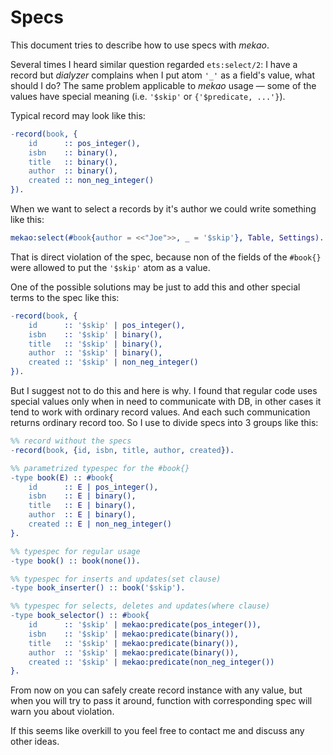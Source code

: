 # Specs

This document tries to describe how to use specs with *mekao*.

Several times I heard similar question regarded `ets:select/2`: I have a record
but *dialyzer* complains when I put atom `'_'` as a field's value, what should I
do?  The same problem applicable to *mekao* usage — some of the values have
special meaning (i.e. `'$skip'` or `{'$predicate, ...'}`).

Typical record may look like this:

```erlang
-record(book, {
    id      :: pos_integer(),
    isbn    :: binary(),
    title   :: binary(),
    author  :: binary(),
    created :: non_neg_integer()
}).
```
When we want to select a records by it's author we could write something like
this:

```erlang
mekao:select(#book{author = <<"Joe">>, _ = '$skip'}, Table, Settings).
```
That is direct violation of the spec, because non of the fields of the `#book{}`
were allowed to put the `'$skip'` atom as a value.

One of the possible solutions may be just to add this and other special terms
to the spec like this:

```erlang
-record(book, {
    id      :: '$skip' | pos_integer(),
    isbn    :: '$skip' | binary(),
    title   :: '$skip' | binary(),
    author  :: '$skip' | binary(),
    created :: '$skip' | non_neg_integer()
}).
```
But I suggest not to do this and here is why. I found that regular code uses
special values only when in need to communicate with DB, in other cases it tend
to work with ordinary record values. And each such communication returns
ordinary record too. So I use to divide specs into 3 groups like this:

```erlang
%% record without the specs
-record(book, {id, isbn, title, author, created}).

%% parametrized typespec for the #book{}
-type book(E) :: #book{
    id      :: E | pos_integer(),
    isbn    :: E | binary(),
    title   :: E | binary(),
    author  :: E | binary(),
    created :: E | non_neg_integer()
}.

%% typespec for regular usage
-type book() :: book(none()).

%% typespec for inserts and updates(set clause)
-type book_inserter() :: book('$skip').

%% typespec for selects, deletes and updates(where clause)
-type book_selector() :: #book{
    id      :: '$skip' | mekao:predicate(pos_integer()),
    isbn    :: '$skip' | mekao:predicate(binary()),
    title   :: '$skip' | mekao:predicate(binary()),
    author  :: '$skip' | mekao:predicate(binary()),
    created :: '$skip' | mekao:predicate(non_neg_integer())
}.
```

From now on you can safely create record instance with any value, but when you
will try to pass it around, function with corresponding spec will warn you about
violation.

If this seems like overkill to you feel free to contact me and discuss any other
ideas.
